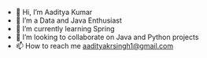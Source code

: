 - 👋 Hi, I’m Aaditya Kumar
- 👀 I’m a Data and Java Enthusiast
- 🌱 I’m currently learning Spring
- 💞️ I’m looking to collaborate on Java and Python projects
- 📫 How to reach me aadityakrsingh1@gmail.com 

<!---
aaditya02/aaditya02 is a ✨ special ✨ repository because its `README.md` (this file) appears on your GitHub profile.
You can click the Preview link to take a look at your changes.
--->
